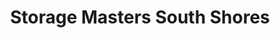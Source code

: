 ---
title: "Storage Masters South Shores"
url: /decatur/storage-masters-south-shores/
shop: storage rental
---